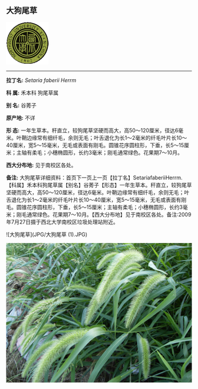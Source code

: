 ## 大狗尾草

![西北大学校园网络植物志](JPG/nwu.gif)

---

**拉丁名:**  _Setaria faberii Herrm_

**科 属:** 禾本科 狗尾草属

**别 名:** 谷莠子 

**原产地:** 不详

**形  态:** 一年生草本。秆直立，较狗尾草坚硬而高大，高50～120厘米，径达6毫米。叶鞘边缘常有细纤毛，余则无毛；叶舌退化为长1～2毫米的纤毛叶片长10～40厘米，宽5～15毫米，无毛或表面有刚毛。圆锥花序圆柱形，下垂，长5～15厘米；主轴有柔毛；小穗椭圆形，长约3毫米；刚毛通常绿色。花果期7～10月。

**西大分布地:** 见于南校区各处。

**备注:** 大狗尾草详细资料：首页下一页上一页【拉丁名】SetariafaberiiHerrm.【科属】禾本科狗尾草属【别名】谷莠子【形态】一年生草本。秆直立，较狗尾草坚硬而高大，高50～120厘米，径达6毫米。叶鞘边缘常有细纤毛，余则无毛；叶舌退化为长1～2毫米的纤毛叶片长10～40厘米，宽5～15毫米，无毛或表面有刚毛。圆锥花序圆柱形，下垂，长5～15厘米；主轴有柔毛；小穗椭圆形，长约3毫米；刚毛通常绿色。花果期7～10月。【西大分布地】见于南校区各处。备注:2009年7月27日摄于西北大学南校区垃圾处理站附近。

![大狗尾草](JPG/大狗尾草 (1).JPG) 

![大狗尾草](JPG/大狗尾草.JPG) 

